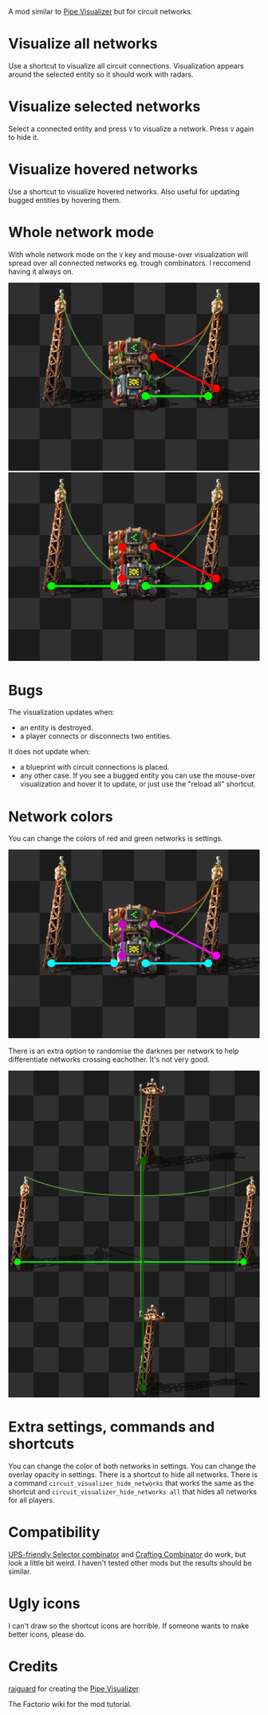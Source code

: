 A mod similar to [Pipe Visualizer](https://mods.factorio.com/mod/PipeVisualizer) but for circuit networks.

# Visualize all networks
Use a shortcut to visualize all circuit connections.
Visualization appears around the selected entity so it should work with radars.

# Visualize selected networks
Select a connected entity and press `V` to visualize a network.
Press `V` again to hide it.

# Visualize hovered networks
Use a shortcut to visualize hovered networks.
Also useful for updating bugged entities by hovering them.

# Whole network mode
With whole network mode on the `V` key and mouse-over visualization will spread over all connected networks eg. trough combinators. I reccomend having it always on.

![Whole network mode off](https://github.com/M10241024/Factorio-Circuit-Visualizer/blob/main/screenshots/whole_network_mode_off.png)
![Whole network mode on](https://github.com/M10241024/Factorio-Circuit-Visualizer/blob/main/screenshots/visualization_on.png)

# Bugs
The visualization updates when:
- an entity is destroyed.
- a player connects or disconnects two entities.

It does not update when:
- a blueprint with circuit connections is placed.
- any other case.
If you see a bugged entity you can use the mouse-over visualization and hover it to update, or just use the "reload all" shortcut.

# Network colors
You can change the colors of red and green networks is settings.

![Whole network mode off](https://github.com/M10241024/Factorio-Circuit-Visualizer/blob/main/screenshots/alternative_colors.png)

There is an extra option to randomise the darknes per network to help differentiate networks crossing eachother. It's not very good.

![Whole network mode off](https://github.com/M10241024/Factorio-Circuit-Visualizer/blob/main/screenshots/random_darkness.png)

# Extra settings, commands and shortcuts
You can change the color of both networks in settings.
You can change the overlay opacity in settings.
There is a shortcut to hide all networks.
There is a command `circuit_visualizer_hide_networks` that works the same as the shortcut and `circuit_visualizer_hide_networks all` that hides all networks for all players.

# Compatibility
[UPS-friendly Selector combinator](https://mods.factorio.com/mod/selector-combinator) and [Crafting Combinator](https://mods.factorio.com/mod/crafting_combinator) do work, but look a little bit weird.
I haven't tested other mods but the results should be similar.

# Ugly icons
I can't draw so the shortcut icons are horrible. If someone wants to make better icons, please do.

# Credits
[raiguard](https://mods.factorio.com/user/raiguard) for creating the [Pipe Visualizer](https://mods.factorio.com/mod/PipeVisualizer).

The Factorio wiki for the mod tutorial.
